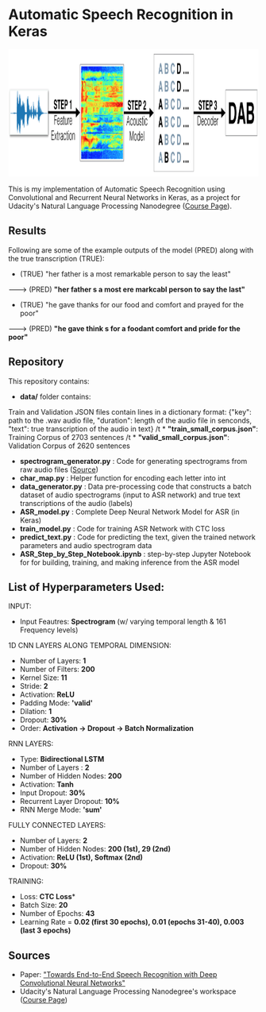 # Automatic Speech Recognition in Keras

<p align="center"><img src="images/pipeline.png" height = "256"></p>

This is my implementation of Automatic Speech Recognition using Convolutional and Recurrent Neural Networks in Keras, 
as a project for Udacity's Natural Language Processing Nanodegree ([Course Page](https://www.udacity.com/course/natural-language-processing-nanodegree--nd892)).



## Results

Following are some of the example outputs of the model (PRED) along with the true transcription (TRUE):


* (TRUE) "her father is a most remarkable person to say the least"  

---> (PRED) **"her father s a most ere markcabl person to say the last"**
* (TRUE) "he gave thanks for our food and comfort and prayed for the poor" 

---> (PRED) **"he gave think s for a foodant comfort and pride for the poor"**



## Repository 

This repository contains:
* **data/** folder contains: 

Train and Validation JSON files contain lines in a dictionary format: {"key": path to the .wav audio file, "duration": length of the audio file in senconds, "text": true transcription of the audio in text}
/t * **"train_small_corpus.json"**: Training Corpus of 2703 sentences
/t * **"valid_small_corpus.json"**: Validation Corpus of 2620 sentences
* **spectrogram_generator.py** : Code for generating spectrograms from raw audio files ([Source](https://github.com/baidu-research/ba-dls-deepspeech))
* **char_map.py** : Helper function for encoding each letter into int 
* **data_generator.py** : Data pre-processing code that constructs a batch dataset of audio spectrograms (input to ASR network) and true text transcriptions of the audio (labels) 
* **ASR_model.py** : Complete Deep Neural Network Model for ASR (in Keras)
* **train_model.py** : Code for training ASR Network with CTC loss
* **predict_text.py** : Code for predicting the text, given the trained network parameters and audio spectrogram data
* **ASR_Step_by_Step_Notebook.ipynb** : step-by-step Jupyter Notebook for for building, training, and making inference from the ASR model



## List of Hyperparameters Used:

INPUT:


* Input Feautres: **Spectrogram** (w/ varying temporal length & 161 Frequency levels)


1D CNN LAYERS ALONG TEMPORAL DIMENSION:


* Number of Layers: **1**
* Number of Filters: **200**
* Kernel Size: **11**
* Stride: **2**
* Activation: **ReLU**
* Padding Mode: **'valid'**
* Dilation: **1**
* Dropout: **30%**
* Order: **Activation -> Dropout -> Batch Normalization**


RNN LAYERS:


* Type: **Bidirectional LSTM**
* Number of Layers : **2**
* Number of Hidden Nodes: **200**
* Activation: **Tanh**
* Input Dropout: **30%**
* Recurrent Layer Dropout: **10%**
* RNN Merge Mode: **'sum'**


FULLY CONNECTED LAYERS:


* Number of Layers: **2**
* Number of Hidden Nodes: **200 (1st), 29 (2nd)**
* Activation: **ReLU (1st), Softmax (2nd)**
* Dropout: **30%**


TRAINING:


* Loss: **CTC Loss***
* Batch Size: **20**
* Number of Epochs: **43**
* Learning Rate = **0.02 (first 30 epochs), 0.01 (epochs 31-40), 0.003 (last 3 epochs)**



## Sources


* Paper: ["Towards End-to-End Speech Recognition with Deep Convolutional Neural Networks"](https://arxiv.org/pdf/1701.02720.pdf)
* Udacity's Natural Language Processing Nanodegree's workspace ([Course Page](https://www.udacity.com/course/natural-language-processing-nanodegree--nd892))
